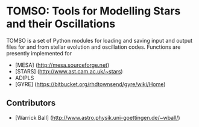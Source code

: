 # TOMSO: Tools for Modelling Stars and their Oscillations

TOMSO is a set of Python modules for loading and saving input and output files for and from stellar evolution and oscillation codes. Functions are presently implemented for

* [MESA] (http://mesa.sourceforge.net)
* [STARS] (http://www.ast.cam.ac.uk/~stars)
* ADIPLS
* [GYRE] (https://bitbucket.org/rhdtownsend/gyre/wiki/Home)

## Contributors
* [Warrick Ball] (http://www.astro.physik.uni-goettingen.de/~wball/)
